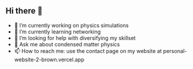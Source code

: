## Hi there 👋


- 🔭 I’m currently working on physics simulations 
- 🌱 I’m currently learning networking
- 🤔 I’m looking for help with diversifying my skillset
- 💬 Ask me about condensed matter physics
- 📫 How to reach me: use the contact page on my website at personal-website-2-brown.vercel.app
